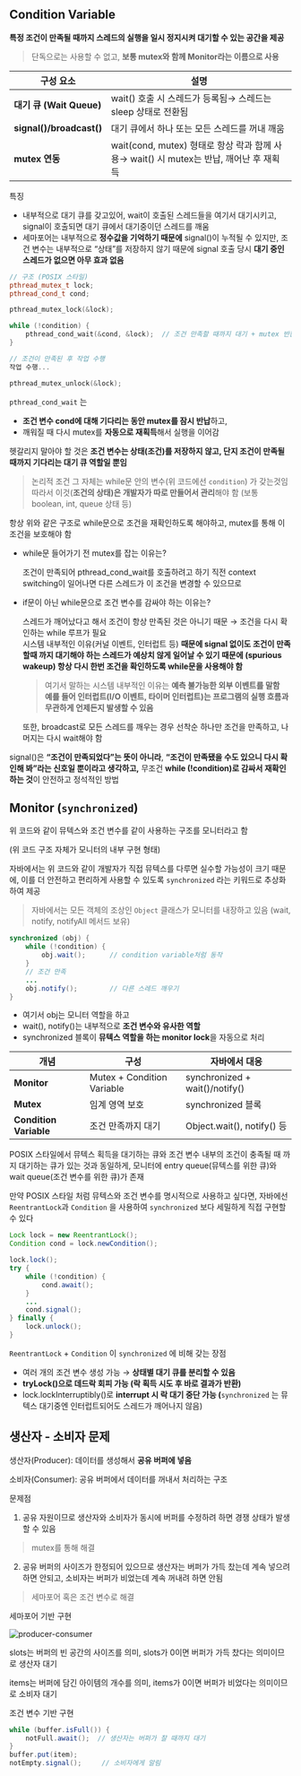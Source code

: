 ## Condition Variable

**특정 조건이 만족될 때까지 스레드의 실행을 일시 정지시켜 대기할 수 있는 공간을 제공**

> 단독으로는 사용할 수 없고, **보통 mutex와 함께 Monitor라는 이름으로 사용**
> 

| **구성 요소** | **설명** |
| --- | --- |
| **대기 큐 (Wait Queue)** | wait() 호출 시 스레드가 등록됨→ 스레드는 sleep 상태로 전환됨 |
| **signal()/broadcast()** | 대기 큐에서 하나 또는 모든 스레드를 꺼내 깨움 |
| **mutex 연동** | wait(cond, mutex) 형태로 항상 락과 함께 사용→ wait() 시 mutex는 반납, 깨어난 후 재획득 |

특징

- 내부적으로 대기 큐를 갖고있어, wait이 호출된 스레드들을 여기서 대기시키고, signal이 호출되면 대기 큐에서 대기중이던 스레드를 깨움
- 세마포어는 내부적으로 **정수값을 기억하기 때문에** signal()이 누적될 수 있지만, 조건 변수는 내부적으로 “상태”를 저장하지 않기 때문에 signal 호출 당시 **대기 중인 스레드가 없으면 아무 효과 없음**

```cpp
// 구조 (POSIX 스타일)
pthread_mutex_t lock;
pthread_cond_t cond;

pthread_mutex_lock(&lock);

while (!condition) {
    pthread_cond_wait(&cond, &lock);  // 조건 만족할 때까지 대기 + mutex 반환
}

// 조건이 만족된 후 작업 수행
작업 수행...

pthread_mutex_unlock(&lock);
```

`pthread_cond_wait` 는 

- **조건 변수 cond에 대해 기다리는 동안 mutex를 잠시 반납**하고,
- 깨워질 때 다시 mutex를 **자동으로 재획득**해서 실행을 이어감

헷갈리지 말아야 할 것은 **조건 변수는 상태(조건)를 저장하지 않고, 단지 조건이 만족될 때까지 기다리는 대기 큐 역할일 뿐임**

> 논리적 조건 그 자체는 while문 안의 변수(위 코드에선 `condition`) 가 갖는것임    
따라서 이것(**조건의 상태)은 개발자가 따로 만들어서 관리**해야 함 (보통 boolean, int, queue 상태 등)
> 

항상 위와 같은 구조로 while문으로 조건을 재확인하도록 해야하고, mutex를 통해 이 조건을 보호해야 함

- while문 들어가기 전 mutex를 잡는 이유는?
    
    조건이 만족되어 pthread_cond_wait를 호출하려고 하기 직전 context switching이 일어나면 다른 스레드가 이 조건을 변경할 수 있으므로
    
- if문이 아닌 while문으로 조건 변수를 감싸야 하는 이유는?
    
    스레드가 깨어났다고 해서 조건이 항상 만족된 것은 아니기 때문 → 조건을 다시 확인하는 while 루프가 필요   
    시스템 내부적인 이유(커널 이벤트, 인터럽트 등) **때문에 signal 없이도 조건이 만족할때 까지 대기해야 하는 스레드가 예상치 않게 일어날 수 있기 때문에 (spurious wakeup) 항상 다시 한번 조건을 확인하도록 while문을 사용해야 함**
    
    > 여기서 말하는 시스템 내부적인 이유는 **예측 불가능한 외부 이벤트를 말함   
    예를 들어 인터럽트(I/O 이벤트, 타이머 인터럽트)는 프로그램의 실행 흐름과 무관하게 언제든지 발생할 수 있음**
    > 
    
    또한, broadcast로 모든 스레드를 깨우는 경우 선착순 하나만 조건을 만족하고, 나머지는 다시 wait해야 함
    

signal()은 **“조건이 만족되었다”는 뜻이 아니라**, **“조건이 만족됐을 수도 있으니 다시 확인해 봐”라는 신호일 뿐이라고 생각하고,** 무조건 **while (!condition)로 감싸서 재확인하는 것**이 안전하고 정석적인 방법

## Monitor (`synchronized`)

위 코드와 같이 뮤텍스와 조건 변수를 같이 사용하는 구조를 모니터라고 함

(위 코드 구조 자체가 모니터의 내부 구현 형태)

자바에서는 위 코드와 같이 개발자가 직접 뮤텍스를 다루면 실수할 가능성이 크기 때문에, 이를 더 안전하고 편리하게 사용할 수 있도록 `synchronized` 라는 키워드로 추상화하여 제공

> 자바에서는 모든 객체의 조상인 `Object` 클래스가 모니터를 내장하고 있음 (wait, notify, notifyAll 메서드 보유)
> 

```java
synchronized (obj) {
    while (!condition) {
        obj.wait();      // condition variable처럼 동작
    }
    // 조건 만족
    ...
    obj.notify();        // 다른 스레드 깨우기
}
```

- 여기서 obj는 모니터 역할을 하고
- wait(), notify()는 내부적으로 **조건 변수와 유사한 역할**
- synchronized 블록이 **뮤텍스 역할을 하는 monitor lock**을 자동으로 처리

| **개념** | **구성** | **자바에서 대응** |
| --- | --- | --- |
| **Monitor** | Mutex + Condition Variable | synchronized + wait()/notify() |
| **Mutex** | 임계 영역 보호 | synchronized 블록 |
| **Condition Variable** | 조건 만족까지 대기 | Object.wait(), notify() 등 |

POSIX 스타일에서 뮤텍스 획득을 대기하는 큐와 조건 변수 내부의 조건이 충족될 때 까지 대기하는 큐가 있는 것과 동일하게, 모니터에 entry queue(뮤텍스를 위한 큐)와 wait queue(조건 변수를 위한 큐)가 존재

만약 POSIX 스타일 처럼 뮤텍스와 조건 변수를 명시적으로 사용하고 싶다면, 자바에선 `ReentrantLock`과 `Condition` 을 사용하여 `synchronized`  보다 세밀하게 직접 구현할 수 있다

```java
Lock lock = new ReentrantLock();
Condition cond = lock.newCondition();

lock.lock();
try {
    while (!condition) {
        cond.await();
    }
    ...
    cond.signal();
} finally {
    lock.unlock();
}
```

`ReentrantLock` + `Condition` 이 `synchronized` 에 비해 갖는 장점

- 여러 개의 조건 변수 생성 가능 → **상태별 대기 큐를 분리할 수 있음**
- **tryLock()으로 데드락 회피 가능 (락 획득 시도 후 바로 결과가 반환)**
- lock.lockInterruptibly()로 **interrupt 시 락 대기 중단 가능 (**`synchronized` 는 뮤텍스 대기중엔 인터럽트되어도 스레드가 깨어나지 않음)


## 생산자 - 소비자 문제

생산자(Producer): 데이터를 생성해서 **공유 버퍼에 넣음**

소비자(Consumer): 공유 버퍼에서 데이터를 꺼내서 처리하는 구조

문제점

1. 공유 자원이므로 생산자와 소비자가 동시에 버퍼를 수정하려 하면 경쟁 상태가 발생할 수 있음

> mutex를 통해 해결
> 
2. 공유 버퍼의 사이즈가 한정되어 있으므로 생산자는 버퍼가 가득 찼는데 계속 넣으려 하면 안되고, 소비자는 버퍼가 비었는데 계속 꺼내려 하면 안됨

> 세마포어 혹은 조건 변수로 해결
> 

세마포어 기반 구현

![producer-consumer](https://github.com/user-attachments/assets/cb0b7462-51a8-47e7-a139-74304c713e90)


slots는 버퍼의 빈 공간의 사이즈를 의미, slots가 0이면 버퍼가 가득 찼다는 의미이므로 생산자 대기

items는 버퍼에 담긴 아이템의 개수를 의미, items가 0이면 버퍼가 비었다는 의미이므로 소비자 대기

조건 변수 기반 구현

```java
while (buffer.isFull()) {
    notFull.await();  // 생산자는 버퍼가 찰 때까지 대기
}
buffer.put(item);
notEmpty.signal();     // 소비자에게 알림
```
